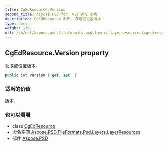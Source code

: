 ```yaml
---
title: CgEdResource.Version
second_title: Aspose.PSD for .NET API 参考
description: CgEdResource 财产. 获取或设置版本
type: docs
weight: 110
url: /zh/net/aspose.psd.fileformats.psd.layers.layerresources/cgedresource/version/
---
```

## CgEdResource.Version property

获取或设置版本。

```csharp
public int Version { get; set; }
```

### 适当的价值

版本.

### 也可以看看

* class [CgEdResource](../)
* 命名空间 [Aspose.PSD.FileFormats.Psd.Layers.LayerResources](../../cgedresource/)
* 部件 [Aspose.PSD](../../../)


